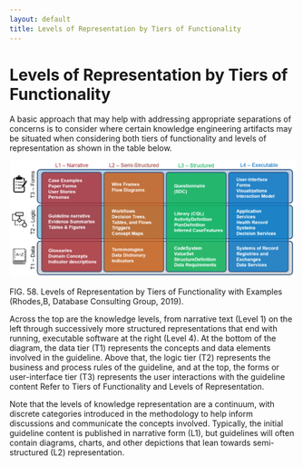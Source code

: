 ```yaml
---
layout: default
title: Levels of Representation by Tiers of Functionality
---
```

# Levels of Representation by Tiers of Functionality

A basic approach that may help with addressing appropriate separations of concerns is to consider where certain knowledge engineering artifacts may be situated when considering both tiers of functionality and levels of representation as shown in the table below.

<img src="assets/images/CPG-Main-LevelsAndTiers.png" alt="image_tooltip" class="img-responsive img-rounded center-block" width="750" hight="300"/>

FIG. 58. Levels of Representation by Tiers of Functionality with Examples (Rhodes,B, Database Consulting Group, 2019).

Across the top are the knowledge levels, from narrative text (Level 1) on the left through successively more structured representations that end with running, executable software at the right (Level 4). At the bottom of the diagram, the data tier (T1) represents the concepts and data elements involved in the guideline. Above that, the logic tier (T2) represents the business and process rules of the guideline, and at the top, the forms or user-interface tier (T3) represents the user interactions with the guideline content  Refer to Tiers of Functionality <!-- Link here !--> and Levels of Representation. <!-- Link here !-->

Note that the levels of knowledge representation are a continuum, with discrete categories introduced in the methodology to help inform discussions and communicate the concepts involved. Typically, the initial guideline content is published in narrative form (L1), but guidelines will often contain diagrams, charts, and other depictions that lean towards semi-structured (L2) representation.
